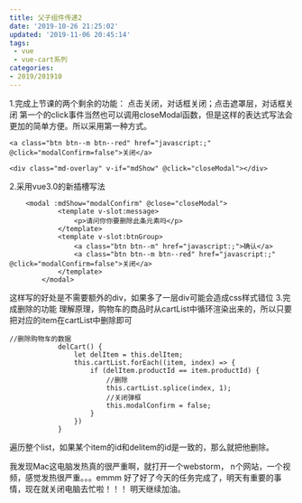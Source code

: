 ```yaml
---
title: 父子组件传递2
date: '2019-10-26 21:25:02'
updated: '2019-11-06 20:45:14'
tags:
 - vue
 - vue-cart系列
categories:
- 2019/201910
---
```

1.完成上节课的两个剩余的功能：
点击关闭，对话框关闭；点击遮罩层，对话框关闭
第一个的click事件当然也可以调用closeModal函数，但是这样的表达式写法会更加的简单方便。所以采用第一种方式。
```
<a class="btn btn--m btn--red" href="javascript:;" @click="modalConfirm=false">关闭</a>
```
```
<div class="md-overlay" v-if="mdShow" @click="closeModal"></div>
```

2.采用vue3.0的新插槽写法
```
	<modal :mdShow="modalConfirm" @close="closeModal">
            <template v-slot:message>
                <p>请问你你要删除此条元素吗</p>
            </template>
            <template v-slot:btnGroup>
                <a class="btn btn--m" href="javascript:;">确认</a>
                <a class="btn btn--m btn--red" href="javascript:;" @click="modalConfirm=false">关闭</a>
            </template>
        </modal>
```
这样写的好处是不需要额外的div，如果多了一层div可能会造成css样式错位
3.完成删除的功能
理解原理，购物车的商品时从cartList中循环渲染出来的，所以只要把对应的item在cartList中删除即可
```
//删除购物车的数据
            delCart() {
                let delItem = this.delItem;
                this.cartList.forEach((item, index) => {
                    if (delItem.productId == item.productId) {
                        //删除
                        this.cartList.splice(index, 1);
                        //关闭弹框
                        this.modalConfirm = false;
                    }
                })
            }
```
遍历整个list，如果某个item的id和delitem的id是一致的，那么就把他删除。

我发现Mac这电脑发热真的很严重啊，就打开一个webstorm， n个网站，一个视频，感觉发热很严重。。。emmm
好了好了今天的任务完成了，明天有重要的事情，现在就关闭电脑去忙啦！！！
明天继续加油。
